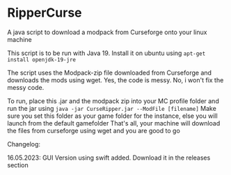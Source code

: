 # RipperCurse
A java script to download a modpack from Curseforge onto your linux machine


This script is to be run with Java 19.
Install it on ubuntu using `apt-get install openjdk-19-jre`

The script uses the Modpack-zip file downloaded from Curseforge and downloads the mods using wget.
Yes, the code is messy.
No, i won't fix the messy code.


To run, place this .jar and the modpack zip into your MC profile folder and run the jar using `java -jar CurseRipper.jar --ModFile [filename]`
Make sure you set this folder as your game folder for the instance, else you will launch from the default gamefolder
That's all, your machine will download the files from curseforge using wget and you are good to go


Changelog:

16.05.2023: GUI Version using swift added.
Download it in the releases section
